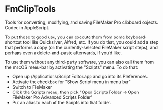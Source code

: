 # FmClipTools
Tools for converting, modifying, and saving FileMaker Pro clipboard objects. Coded in AppleScript. 

To put these to good use, you can execute them from some keyboard-shortcut tool like Quicksilver, Alfred, etc. 
If you do that, you could add a step that performs a copy (on the currently-selected FileMaker script steps), and perhaps even a delete-and-paste afterwards, if you'd like. 

To use them without any third-party software, you can also call them from the macOS menu-bar by activating the "Scripts" menu. 
To do that: 
* Open up /Applications/Script Editor.app and go into its Preferences. 
* Activate the checkbox for "Show Script menu in menu bar"
* Switch to FileMaker
* Click the Scripts menu, then pick "Open Scripts Folder -> Open FileMaker Pro Advanced Scripts Folder"
* Put an alias to each of the Scripts into that folder. 